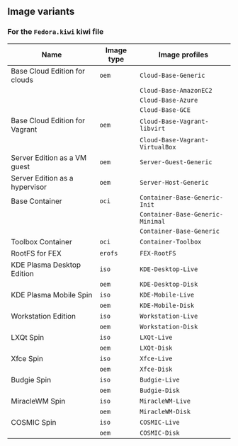 ## Image variants

### For the `Fedora.kiwi` kiwi file

| Name                           | Image type | Image profiles                   |
|--------------------------------|------------|----------------------------------|
| Base Cloud Edition for clouds  | `oem`      | `Cloud-Base-Generic`             |
|                                |            | `Cloud-Base-AmazonEC2`           |
|                                |            | `Cloud-Base-Azure`               |
|                                |            | `Cloud-Base-GCE`                 |
| Base Cloud Edition for Vagrant | `oem`      | `Cloud-Base-Vagrant-libvirt`     |
|                                |            | `Cloud-Base-Vagrant-VirtualBox`  |
| Server Edition as a VM guest   | `oem`      | `Server-Guest-Generic`           |
| Server Edition as a hypervisor | `oem`      | `Server-Host-Generic`            |
| Base Container                 | `oci`      | `Container-Base-Generic-Init`    |
|                                |            | `Container-Base-Generic-Minimal` |
|                                |            | `Container-Base-Generic`         |
| Toolbox Container              | `oci`      | `Container-Toolbox`              |
| RootFS for FEX                 | `erofs`    | `FEX-RootFS`                     |
| KDE Plasma Desktop Edition     | `iso`      | `KDE-Desktop-Live`               |
|                                | `oem`      | `KDE-Desktop-Disk`               |
| KDE Plasma Mobile Spin         | `iso`      | `KDE-Mobile-Live`                |
|                                | `oem`      | `KDE-Mobile-Disk`                |
| Workstation Edition            | `iso`      | `Workstation-Live`               |
|                                | `oem`      | `Workstation-Disk`               |
| LXQt Spin                      | `iso`      | `LXQt-Live`                      |
|                                | `oem`      | `LXQt-Disk`                      |
| Xfce Spin                      | `iso`      | `Xfce-Live`                      |
|                                | `oem`      | `Xfce-Disk`                      |
| Budgie Spin                    | `iso`      | `Budgie-Live`                    |
|                                | `oem`      | `Budgie-Disk`                    |
| MiracleWM Spin                 | `iso`      | `MiracleWM-Live`                 |
|                                | `oem`      | `MiracleWM-Disk`                 |
| COSMIC Spin                    | `iso`      | `COSMIC-Live`                    |
|                                | `oem`      | `COSMIC-Disk`                    |
